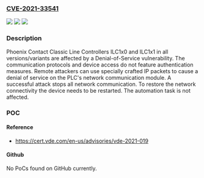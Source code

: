 ### [CVE-2021-33541](https://cve.mitre.org/cgi-bin/cvename.cgi?name=CVE-2021-33541)
![](https://img.shields.io/static/v1?label=Product&message=ILC1x&color=blue)
![](https://img.shields.io/static/v1?label=Version&message=ILC1x0%3D%20all%20variants%20&color=brighgreen)
![](https://img.shields.io/static/v1?label=Vulnerability&message=CWE-770%20Allocation%20of%20Resources%20Without%20Limits%20or%20Throttling&color=brighgreen)

### Description

Phoenix Contact Classic Line Controllers ILC1x0 and ILC1x1 in all versions/variants are affected by a Denial-of-Service vulnerability. The communication protocols and device access do not feature authentication measures. Remote attackers can use specially crafted IP packets to cause a denial of service on the PLC's network communication module. A successful attack stops all network communication. To restore the network connectivity the device needs to be restarted. The automation task is not affected.

### POC

#### Reference
- https://cert.vde.com/en-us/advisories/vde-2021-019

#### Github
No PoCs found on GitHub currently.

